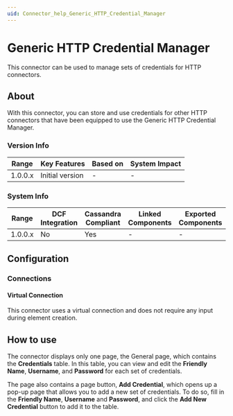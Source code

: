 ```yaml
---
uid: Connector_help_Generic_HTTP_Credential_Manager
---
```


# Generic HTTP Credential Manager

This connector can be used to manage sets of credentials for HTTP connectors.

## About

With this connector, you can store and use credentials for other HTTP connectors that have been equipped to use the Generic HTTP Credential Manager.

### Version Info

| **Range** | **Key Features** | **Based on** | **System Impact** |
|-----------|------------------|--------------|-------------------|
| 1.0.0.x   | Initial version  | \-           | \-                |

### System Info

| **Range** | **DCF Integration** | **Cassandra Compliant** | **Linked Components** | **Exported Components** |
|-----------|---------------------|-------------------------|-----------------------|-------------------------|
| 1.0.0.x   | No                  | Yes                     | \-                    | \-                      |

## Configuration

### Connections

#### Virtual Connection

This connector uses a virtual connection and does not require any input during element creation.

## How to use

The connector displays only one page, the General page, which contains the **Credentials** table. In this table, you can view and edit the **Friendly Name**, **Username**, and **Password** for each set of credentials.

The page also contains a page button, **Add Credential**, which opens up a pop-up page that allows you to add a new set of credentials. To do so, fill in the **Friendly Name**, **Username** and **Password**, and click the **Add New Credential** button to add it to the table.
